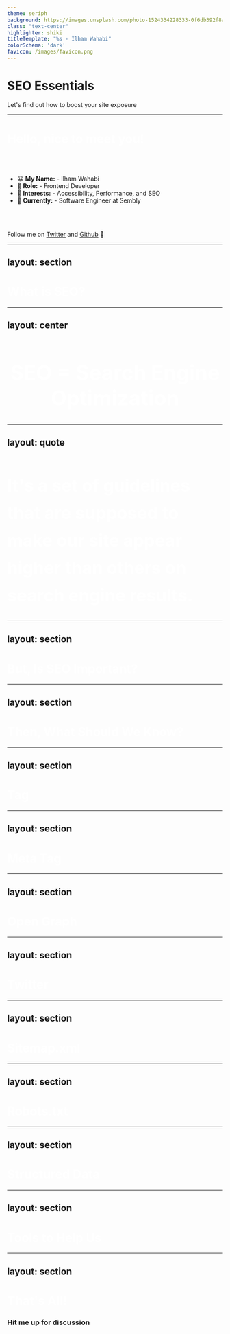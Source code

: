```yaml
---
theme: seriph
background: https://images.unsplash.com/photo-1524334228333-0f6db392f8a1
class: "text-center"
highlighter: shiki
titleTemplate: "%s - Ilham Wahabi"
colorSchema: 'dark'
favicon: /images/favicon.png
---
```


# SEO Essentials

Let's find out how to boost your site exposure

---

<h1 style="color: white">Hello, nice to meet you!</h1>

<br>
<br>

- 😀 **My Name:** - Ilham Wahabi
- 📝 **Role:** - Frontend Developer
- 🌟 **Interests:** - Accessibility, Performance, and SEO
- 🧑‍ **Currently:** - Software Engineer at Sembly

<br>
<br>

Follow me on [Twitter](https://twitter.com/ilhamwahabigx) and [Github](https://github.com/iwgx) 👋

---
layout: section
---

<h1 style="color: white">What is SEO?</h1>

---
layout: center
---

<h1 style="color: white; text-align: center; font-size: 48px;"> SEO = Search Engine Optimization </h1>

---
layout: quote
---

<h1 style="color: white; font-size: 40px; line-height: 4rem;"> It's a set of guidelines that are supposed to make our site appear higher than others on search engine results. </h1>

---
layout: section
---

<h1 style="color: white">But, Is SEO Important?</h1>

---
layout: section
---

<h1 style="color: white">Then, What Should We Know?</h1>

---
layout: section
---

<h1 style="color: white">Tag</h1>

---
layout: section
---

<h1 style="color: white">Meta Tag</h1>

---
layout: section
---

<h1 style="color: white">Open Graph</h1>

---
layout: section
---

<h1 style="color: white">Twitter</h1>

---
layout: section
---

<h1 style="color: white">Sitemap.xml</h1>

---
layout: section
---

<h1 style="color: white">Robots.txt</h1>

---
layout: section
---

<h1 style="color: white">Structured Data</h1>

---
layout: section
---

<h1 style="color: white">Tools to Help Us</h1>

---
layout: section
---

<h1 style="color: white">That's All!</h1>

### Hit me up for discussion